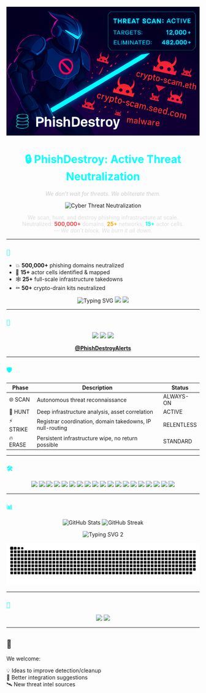 <p align="center">
  <img src="image.png" alt="Phish Destroy Banner"/>
</p>

<h1 align="center" style="color:#00ffff;">🔒 PhishDestroy: Active Threat Neutralization</h1>

<p align="center"><em style="color:#cccccc">We don’t wait for threats. We obliterate them.</em></p>

<p align="center">
  <img src="https://media.giphy.com/media/hun4DFmfnDId3lid5b/giphy.gif" width="420" alt="Cyber Threat Neutralization"/>
</p>

<p align="center" style="color:#dddddd">
  We scan, hunt, and destroy phishing infrastructure at scale.<br/>
  Neutralized: <strong style="color:#ff4444">500,000+</strong> domains, <strong style="color:#ffaa00">25+</strong> networks, <strong style="color:#00ffff">15+</strong> actor cells.<br/>
  <em>— We don’t block. We burn it all down.</em>
</p>

---

### <samp style="color:#00ffff">🚀 </samp>

- 💥 <strong>500,000+</strong> phishing domains neutralized
- 🧠 <strong>15+</strong> actor cells identified & mapped
- 🕸️ <strong>25+</strong> full-scale infrastructure takedowns
- ⚰️ <strong>50+</strong> crypto-drain kits neutralized

<p align="center">

  <img src="https://readme-typing-svg.demolab.com?font=Fira+Code&pause=1000&color=00FFFF&center=true&vCenter=true&multiline=true&width=480&lines=%F0%9F%94%92+They+bought+50.+We+banned+51." alt="Typing SVG"/>

  <img src="https://img.shields.io/badge/Threats-500K+-ff0033?style=flat-square"/>
  <img src="https://img.shields.io/badge/Actor_Networks-25%2B-000000?style=flat-square"/>
</p>

---

### <samp style="color:#00ffff">🔗 </samp>

<p align="center">
  <a href="https://www.phishdestroy.io/"><img src="https://img.shields.io/badge/Site-phishdestroy.io-00CED1?style=for-the-badge"/></a>
  <a href="https://twitter.com/Phish_Destroy"><img src="https://img.shields.io/badge/X-@Phish_Destroy-000000?style=for-the-badge"/></a>
  <a href="https://t.me/PhishDestroyAlerts"><img src="https://img.shields.io/badge/Telegram-Alerts-2CA5E0?style=for-the-badge"/></a>
</p>

<p align="center"><strong><a href="https://t.me/PhishDestroyAlerts">@PhishDestroyAlerts</a></strong></p>

---

### <samp style="color:#00ffff">🛡️ </samp>

| Phase        | Description                                                   | Status      |
|--------------|---------------------------------------------------------------|-------------|
| 🌐 SCAN      | Autonomous threat reconnaissance                              | ALWAYS-ON   |
| 🎯 HUNT      | Deep infrastructure analysis, asset correlation               | ACTIVE      |
| ⚡ STRIKE    | Registrar coordination, domain takedowns, IP null-routing     | RELENTLESS  |
| 🔥 ERASE     | Persistent infrastructure wipe, no return possible            | STANDARD    |

---

### <samp style="color:#00ffff">🛠️</samp>

<p align="center">
  <img src="https://raw.githubusercontent.com/danielcranney/readme-generator/main/public/icons/skills/uniswap-colored.svg" width="32"/>
  <img src="https://raw.githubusercontent.com/danielcranney/readme-generator/main/public/icons/skills/aave-colored.svg" width="32"/>
  <img src="https://raw.githubusercontent.com/danielcranney/readme-generator/main/public/icons/skills/sushiswap-colored.svg" width="32"/>
  <img src="https://raw.githubusercontent.com/danielcranney/readme-generator/main/public/icons/skills/metamask-colored.svg" width="32"/>
  <img src="https://raw.githubusercontent.com/danielcranney/readme-generator/main/public/icons/skills/argent-colored.svg" width="32"/>
  <img src="https://raw.githubusercontent.com/danielcranney/readme-generator/main/public/icons/skills/nansen-colored.svg" width="32"/>
  <img src="https://raw.githubusercontent.com/danielcranney/readme-generator/main/public/icons/skills/chainlink-colored.svg" width="32"/>
  <img src="https://raw.githubusercontent.com/danielcranney/readme-generator/main/public/icons/skills/the-graph-colored.svg" width="32"/>
  <img src="https://raw.githubusercontent.com/danielcranney/readme-generator/main/public/icons/skills/alchemy-colored.svg" width="32"/>
  <img src="https://raw.githubusercontent.com/danielcranney/readme-generator/main/public/icons/skills/hardhat-colored.svg" width="32"/>
  <img src="https://raw.githubusercontent.com/danielcranney/readme-generator/main/public/icons/skills/ipfs-colored.svg" width="32"/>
  <img src="https://raw.githubusercontent.com/danielcranney/readme-generator/main/public/icons/skills/ethereum-colored.svg" width="32"/>
  <img src="https://raw.githubusercontent.com/danielcranney/readme-generator/main/public/icons/skills/polygon-colored.svg" width="32"/>
  <img src="https://raw.githubusercontent.com/danielcranney/readme-generator/main/public/icons/skills/arbitrum-colored.svg" width="32"/>
  <img src="https://raw.githubusercontent.com/danielcranney/readme-generator/main/public/icons/skills/avalanche-colored.svg" width="32"/>
  <img src="https://raw.githubusercontent.com/danielcranney/readme-generator/main/public/icons/skills/near-colored.svg" width="32"/>
  <img src="https://raw.githubusercontent.com/danielcranney/readme-generator/main/public/icons/skills/flow-colored.svg" width="32"/>
  <img src="https://raw.githubusercontent.com/danielcranney/readme-generator/main/public/icons/skills/solana-colored.svg" width="32"/>
  <img src="https://raw.githubusercontent.com/danielcranney/readme-generator/main/public/icons/skills/terra-colored.svg" width="32"/>
</p>

---

### <samp style="color:#00ffff">📊 </samp>

<p align="center">
  <img src="https://github-readme-stats.vercel.app/api?username=phishdestroy&theme=tokyonight&include_all_commits=true&count_private=true&hide_border=true" alt="GitHub Stats"/>
  <img src="https://github-readme-streak-stats.herokuapp.com/?user=phishdestroy&theme=tokyonight&hide_border=true" alt="GitHub Streak"/>
</p>

<p align="center">
  <img src="https://readme-typing-svg.demolab.com?font=Fira+Code&pause=1400&color=00FFFF&center=true&width=480&lines=%F0%9F%92%80+No+return.+No+survivors.;%F0%9F%9A%A8+Permanent+shutdowns+only.;%F0%9F%94%A5+Neutralize.+Erase.+Repeat." alt="Typing SVG 2"/>
</p>

<p align="center">
  <img src="https://raw.githubusercontent.com/Platane/snk/output/github-contribution-grid-snake.svg" alt="snake gif"/>
</p>

---

### <samp style="color:#00ffff">🤝 </samp>

<p align="center">
  <a href="https://github.com/phishdestroy"><img src="https://raw.githubusercontent.com/danielcranney/readme-generator/main/public/icons/socials/github.svg" width="32"/></a>
  <a href="https://twitter.com/Phish_Destroy"><img src="https://raw.githubusercontent.com/danielcranney/readme-generator/main/public/icons/socials/twitter.svg" width="32"/></a>
</p>

---

## 🤝 

We welcome:

💡 Ideas to improve detection/cleanup  
🔗 Better integration suggestions  
🛰️ New threat intel sources

